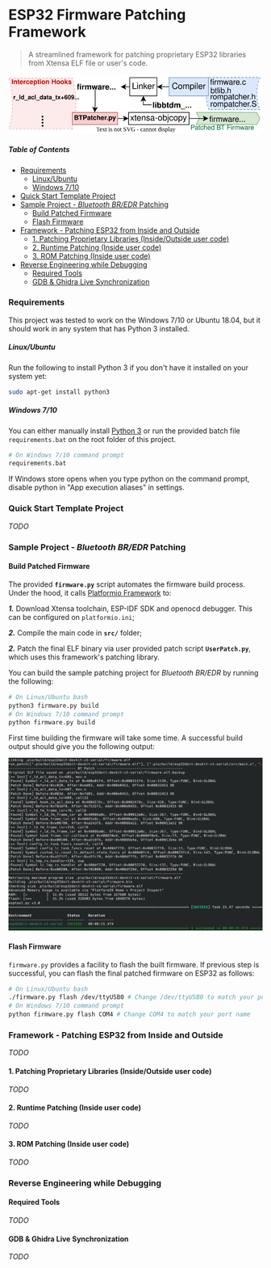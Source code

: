 # ESP32 Firmware Patching Framework
> A streamlined framework  for patching proprietary ESP32 libraries from Xtensa ELF file or user's code.

<p align="center">
<img src="docs/esp32_patching_framework.svg" alt="mode_master" width="600" height="auto" />
</p>


<!-- START doctoc generated TOC please keep comment here to allow auto update -->
<!-- DON'T EDIT THIS SECTION, INSTEAD RE-RUN doctoc TO UPDATE -->
<h5>Table of Contents</h5>

- [Requirements](#requirements)
    - [Linux/Ubuntu](#linuxubuntu)
    - [Windows 7/10](#windows-710)
- [Quick Start Template Project](#quick-start-template-project)
- [Sample Project - *Bluetooth BR/EDR* Patching](#sample-project---bluetooth-bredr-patching)
  - [Build Patched Firmware](#build-patched-firmware)
  - [Flash Firmware](#flash-firmware)
- [Framework - Patching ESP32 from Inside and Outside](#framework---patching-esp32-from-inside-and-outside)
  - [1. Patching Proprietary Libraries (Inside/Outside user code)](#1-patching-proprietary-libraries-insideoutside-user-code)
  - [2. Runtime Patching (Inside user code)](#2-runtime-patching-inside-user-code)
  - [3. ROM Patching (Inside user code)](#3-rom-patching-inside-user-code)
- [Reverse Engineering while Debugging](#reverse-engineering-while-debugging)
  - [Required Tools](#required-tools)
  - [GDB & Ghidra Live Synchronization](#gdb--ghidra-live-synchronization)

<!-- END doctoc generated TOC please keep comment here to allow auto update -->



### Requirements

This project was tested to work on the Windows 7/10 or Ubuntu 18.04, but it should work in any system that has Python 3 installed.

##### Linux/Ubuntu

Run the following to install Python 3 if you don't have it installed on your system yet:

```bash
sudo apt-get install python3
```

##### Windows 7/10

You can either manually install [Python 3](https://www.python.org/ftp/python/3.8.10/python-3.8.10-embed-amd64.zip) or run the provided batch file `requirements.bat` on the root folder of this project.

```bash
# On Windows 7/10 command prompt
requirements.bat
```

If Windows store opens when you type python on the command prompt, disable python in "App execution aliases" in settings.



### Quick Start Template Project

*TODO*



### Sample Project - *Bluetooth BR/EDR* Patching

#### Build Patched Firmware

The provided **`firmware.py`** script automates the firmware build process. Under the hood, it calls [Platformio Framework](https://docs.platformio.org/en/latest/platforms/espressif32.html) to:

***1.*** Download Xtensa toolchain, ESP-IDF SDK and openocd debugger. This can be configured on `platformio.ini`;

***2.*** Compile the main code in **`src/`** folder;

***2.*** Patch the final ELF binary via user provided patch script **`UserPatch.py`**, which uses this framework's patching library.

You can build the sample patching project for *Bluetooth BR/EDR* by running the following:

```bash
# On Linux/Ubuntu bash
python3 firmware.py build
# On Windows 7/10 command prompt
python firmware.py build
```

First time building the firmware will take some time. A successful build output should give you the following output:

<p align="center">
<img src="docs/patch_output.png" alt="patch_output" width="700" height="auto" />
</p>




#### Flash Firmware

`firmware.py` provides a facility to flash the built firmware. If previous step is successful, you can flash the final patched firmware on ESP32 as follows:

```bash
# On Linux/Ubuntu bash
./firmware.py flash /dev/ttyUSB0 # Change /dev/ttyUSB0 to match your port name
# On Windows 7/10 command prompt
python firmware.py flash COM4 # Change COM4 to match your port name
```



### Framework - Patching ESP32 from Inside and Outside

*TODO*

#### 1. Patching Proprietary Libraries (Inside/Outside user code)

*TODO*

#### 2. Runtime Patching (Inside user code)

*TODO*

#### 3. ROM Patching (Inside user code)

*TODO*



### Reverse Engineering while Debugging 

#### Required Tools

*TODO*

#### GDB & Ghidra Live Synchronization

*TODO*

